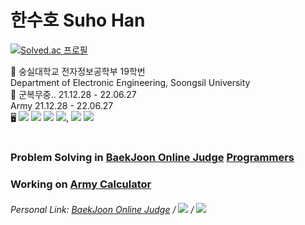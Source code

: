 # 한수호 Suho Han  
[![Solved.ac
프로필](http://mazassumnida.wtf/api/mini/generate_badge?boj=hansuho36eie)](https://solved.ac/hansuho36eie)

🏫  숭실대학교 전자정보공학부 19학번  
     Department of Electronic Engineering, Soongsil University  
💂  군복무중.. 21.12.28 - 22.06.27  
     Army 21.12.28 - 22.06.27  
🖥️ <img src="https://img.shields.io/badge/Python-3766AB?style=flat&logo=Python&labelColor=white"/> <img src="https://img.shields.io/badge/C-A8B9CC?style=flat&logo=C&labelColor=white"/> <img src="https://img.shields.io/badge/HTML-3766AB?style=flat&logo=HTML5&labelColor=white"/> <img src="https://img.shields.io/badge/CSS3-1572B6?style=flat&logo=CSS3&labelColor=lightgrey"/>, <img src="https://img.shields.io/badge/JavaScript-F7DF1E?style=flat&logo=JavaScript&labelColor=lightgrey"/> <img src="https://img.shields.io/badge/Markdown-000000?style=flat&logo=Markdown&labelColor=lightgrey"/>
#


### Problem Solving in [BaekJoon Online Judge](https://www.acmicpc.net/) [Programmers](https://www.programmers.co.kr)
### Working on [Army Calculator](https://github.com/unbroken2650/army-calculator)


###### Personal Link: [BaekJoon Online Judge](https://www.acmicpc.net/user/hansuho36eie) / [<img src="https://img.shields.io/badge/Instagram-E4405F?style=flat&logo=Instagram&labelColor=lightgrey"/>](https://www.instagram.com/suho_hn) / [<img src="https://img.shields.io/badge/Notion-000000?style=flat&logo=Notion&labelColor=lightgrey"/>](https://unbroken2650.notion.site/Python-Baekjoon-862515fd399443398bdc37cc810ea121)

